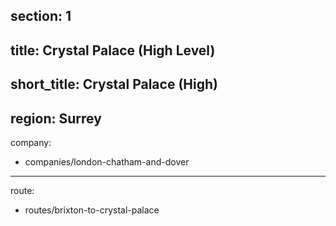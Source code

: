 section: 1
----
title: Crystal Palace (High Level)
----
short_title: Crystal Palace (High)
----
region: Surrey
----
company:
- companies/london-chatham-and-dover
----
route:
- routes/brixton-to-crystal-palace
